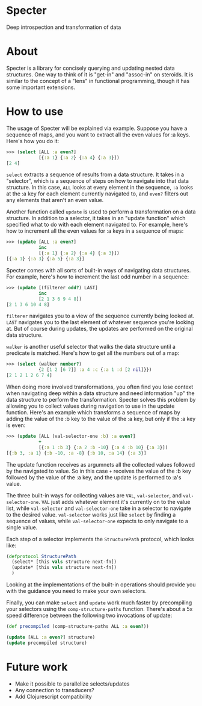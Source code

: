 # Specter
Deep introspection and transformation of data

# About

Specter is a library for concisely querying and updating nested data structures. One way to think of it is "get-in" and "assoc-in" on steroids. It is similar to the concept of a "lens" in functional programming, though it has some important extensions. 

# How to use

The usage of Specter will be explained via example. Suppose you have a sequence of maps, and you want to extract all the even values for :a keys. Here's how you do it:
```clojure
>>> (select [ALL :a even?]
            [{:a 1} {:a 2} {:a 4} {:a 3}])
[2 4]
```

`select` extracts a sequence of results from a data structure. It takes in a "selector", which is a sequence of steps on how to navigate into that data structure. In this case, `ALL` looks at every element in the sequence, `:a` looks at the :a key for each element currently navigated to, and `even?` filters out any elements that aren't an even value.

Another function called `update` is used to perform a transformation on a data structure. In addition to a selector, it takes in an "update function" which specified what to do with each element navigated to. For example, here's how to increment all the even values for :a keys in a sequence of maps:

```clojure
>>> (update [ALL :a even?]
            inc
            [{:a 1} {:a 2} {:a 4} {:a 3}])
[{:a 1} {:a 3} {:a 5} {:a 3}]
```

Specter comes with all sorts of built-in ways of navigating data structures. For example, here's how to increment the last odd number in a sequence:

```clojure
>>> (update [(filterer odd?) LAST]
            inc
            [2 1 3 6 9 4 8])
[2 1 3 6 10 4 8]
```

`filterer` navigates you to a view of the sequence currently being looked at. `LAST` navigates you to the last element of whatever sequence you're looking at. But of course during updates, the updates are performed on the original data structure. 

`walker` is another useful selector that walks the data structure until a predicate is matched. Here's how to get all the numbers out of a map:

```clojure
>>> (select (walker number?)
            {2 [1 2 [6 7]] :a 4 :c {:a 1 :d [2 nil]}})
[2 1 2 1 2 6 7 4]
```

When doing more involved transformations, you often find you lose context when navigating deep within a data structure and need information "up" the data structure to perform the transformation. Specter solves this problem by allowing you to collect values during navigation to use in the update function. Here's an example which transforms a sequence of maps by adding the value of the :b key to the value of the :a key, but only if the :a key is even:

```clojure
>>> (update [ALL (val-selector-one :b) :a even?]
            +
            [{:a 1 :b 3} {:a 2 :b -10} {:a 4 :b 10} {:a 3}])
[{:b 3, :a 1} {:b -10, :a -8} {:b 10, :a 14} {:a 3}]
```

The update function receives as argumnets all the collected values followed by the navigated to value. So in this case `+` receives the value of the :b key followed by the value of the :a key, and the update is performed to :a's value. 

The three built-in ways for collecting values are `VAL`, `val-selector`, and `val-selector-one`. `VAL` just adds whatever element it's currently on to the value list, while `val-selector` and `val-selector-one` take in a selector to navigate to the desired value. `val-selector` works just like `select` by finding a sequence of values, while `val-selector-one` expects to only navigate to a single value.

Each step of a selector implements the `StructurePath` protocol, which looks like:

```clojure
(defprotocol StructurePath
  (select* [this vals structure next-fn])
  (update* [this vals structure next-fn])
  )
```

Looking at the implementations of the built-in operations should provide you with the guidance you need to make your own selectors.

Finally, you can make `select` and `update` work much faster by precompiling your selectors using the `comp-structure-paths` function. There's about a 5x speed difference between the following two invocations of update:

```clojure
(def precompiled (comp-structure-paths ALL :a even?))

(update [ALL :a even?] structure)
(update precompiled structure)

```


# Future work
- Make it possible to parallelize selects/updates
- Any connection to transducers?
- Add Clojurescript compatibility


